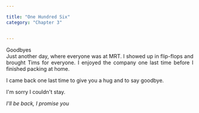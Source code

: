 ```yaml
---

title: "One Hundred Six"
category: "Chapter 3"


---
```

<style>
body {
text-align: justify}
</style>

Goodbyes
<br>
Just another day, where everyone was at MRT. I showed up in flip-flops and brought Tims for everyone. I enjoyed the company one last time before I finished packing at home.

I came back one last time to give you a hug and to say goodbye. 

I'm sorry I couldn't stay.

*I'll be back, I promise you*
